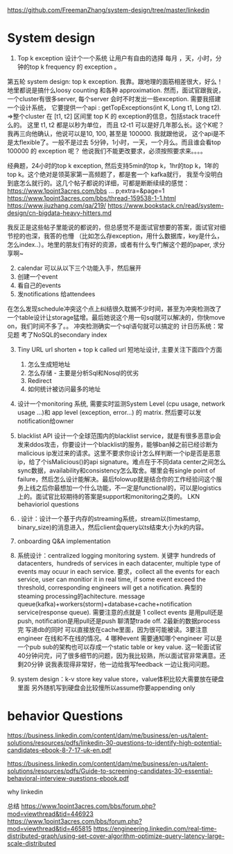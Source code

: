 https://github.com/FreemanZhang/system-design/tree/master/linkedin

# System design
1. Top k exception
设计个一个系统 让用户有自由的选择 每月 ，天，小时，分钟的top k frequency 的 exception 。

第五轮 system design: top k exception. 我靠。跟地理的面筋相差很大，好么！地里都说是搞什么loosy counting 和各种 approximation. 然而，面试官跟我说，
  一个cluster有很多server, 每个server 会时不时发出一些exception. 需要我搭建一个设计系统， 它要提供一个api : getTopExceptions(int K, Long t1, Long t2). 
  =>整个cluster 在 [t1, t2] 区间里 top K 的 exception的信息，包括stack trace什么的。 
  这里 t1, t2 都是以秒为单位， 而且 t2-t1 可以是好几年那么长。这个K呢？我‍‍‍‌‍‍‍‍‍‌‍‍‌‍‌‍‌‍‍再三向他确认，他说可以是10, 100, 甚至是 100000. 我就跟他说，
  这个api是不是太flexible了。一般不是过去 5分钟，1小时，一天，一个月么。而且谁会看top 100000 的 exception 呢？ 他说我们不能更改要求，必须按照要求来。。。。

经典题，24小时的top k exception, 然后支持5min的top k，1hr的top k，1年的top k。这个绝对是领英家第一高频题了，都是套一个 kafka就行， 我至今没明白到底怎么就行的。这几个帖子都说的详细，可都是断断续续的感觉：
https://www.1point3acres.com/bbs ... p;extra=&page=1
https://www.1point3acres.com/bbs/thread-159538-1-1.html 
https://www.jiuzhang.com/qa/219/
https://www.bookstack.cn/read/system-design/cn-bigdata-heavy-hitters.md

我反正是这些帖子里能说的都说的，但总感觉不是面试官想要的答案，面试官对细节挖的也深，我答的也懵 （比如怎么存exception，用什么数据库，key是什么，怎么index..）。地里的朋友们有好的资源，或者有什么专门解这个题的paper, 求分享啊~


2. calendar
可以从以下三个功能入手，然后展开
  1. 创建一个event
  2. 看自己的events
  3. 发notifications 给attendees

在怎么发现schedule冲突这个点上纠结很久耽搁不少时间，甚至为冲突检测改了一个table设计让storage猛增。最后她说这个用一句sql就可以解决的，你快move on，我们时间不多了。。
冲突检测确实一个sql语句就可以搞定的
计日历系统：常见题 考了NoSQL的secondary‍‍‍‌‍‍‍‍‍‌‍‍‌‍‌‍‌‍‍ index

3. Tiny URL
url shorten + top k called url
短地址设计, 主要关注下面四个方面
   1. 怎么生成短地址
   2. 怎么存储 - 主要是分析Sql和Nosql的优劣
   3. Redirect
   4. 如何统计被访问最多的地址

4. 设计一个monitoring 系统, 需要实时监测System Level (cpu usage, network usage ...)和 app level (exception, error...) 的 matrix.‍‍‍‌‍‍‍‍‍‌‍‍‌‍‌‍‌‍‍ 然后要可以发notification给owner


5. blacklist API 
设计一个全球范围内的blacklist service，就是有很多恶意ip会发来ddos攻击，你要设计一个blacklist的服务，能够ban掉之前已经诊断为malicious ip发过来的请求。这里不要求你设计怎么样判断一个ip是否是恶意ip，给了个isMalicious()的api signature。难点在于不同data center之间怎么sync数据，availability和consistency怎么取舍。哪里会有single point of failure，然后怎么设计能解决。最后folowup就是结合你的工作经验问这个服务上线之后你最想加一个什么功能，不一定是functional的，可以是logistics上的。面试官比较期待的答案是support和monitoring之类的。
LKN behavioriol questions

6. . 设计：设计一个基于内存的streaming系统，stream以(timestamp, binary_si‍‍‍‌‍‍‍‍‍‌‍‍‌‍‌‍‌‍‍ze)的消息进入，然后client会query以ts结束大小为k的内容。

7. onboarding Q&A implementation

8. 系统设计：centralized logging
 monitoring system. 关键字 hundreds of datacenters,  hundreds of services in e‍‍‍‌‍‍‍‍‍‌‍‍‌‍‌‍‌‌‌ach datacenter, multiple type of events may ocuur in each service. 要求，collect all the events for each service, user can monitior it in real time, if some event exceed the threshold, corresponding engineers will get a notification. 典型的steaming processing的achitecture. message queue(kafka)+workers(storm)+database+cache+notification service(response queue). 需要注意的点就是 1 collect events 是用pull还是push, notification是用pull还是push 聊清楚trade off. 2最新的数据process完 写进db的同时 可以直接放在cache里面，因为很可能被读。3要注意engineer 在线和不在线的情况。4 哪种event 需要通知哪个engineer 可以是一个pub sub的架构也可以存成一个static table or key value. 这一轮面试官40分钟问完，问了很多细节的问题，因为我比较熟，所以面试官非常满意。还剩20分钟 说我表现得非常好，他一边给我写feedback 一边让我问问题。

10. system design：k-v store
key value store，value体积比较大需要放在硬盘里面 另外随机写到硬盘会比较慢所以assume你要appending only 

# behavior Questions

https://business.linkedin.com/content/dam/me/business/en-us/talent-solutions/resources/pdfs/linkedin-30-questions-to-identify-high-potential-candidates-ebook-8-7-17-uk-en.pdf

https://business.linkedin.com/content/dam/me/business/en-us/talent-solutions/resources/pdfs/Guide-to-screening-candidates-30-essential-behavioral-interview-questions-ebook.pdf

why linkedin

总结
https://www.1point3acres.com/bbs/forum.php?mod=viewthread&tid=446923
https://www.1point3acres.com/bbs/forum.php?mod=viewthread&tid=465815
https://engineering.linkedin.com/real-time-distributed-graph/using-set-cover-algorithm-optimize-query-latency-large-scale-distributed